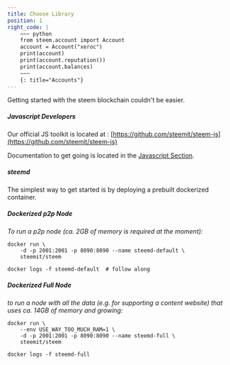 ```yaml
---
title: Choose Library
position: 1
right_code: |
    ~~~ python
    from steem.account import Account
    account = Account("xeroc")
    print(account)
    print(account.reputation())
    print(account.balances)
    ~~~
    {: title="Accounts"}
---
```


Getting started with the steem blockchain couldn't be easier.  

##### **Javascript Developers**

Our official JS toolkit is located at : [https://github.com/steemit/steem-js](https://github.com/steemit/steem-js)

Documentation to get going is located in the [Javascript Section](#javascriptgetting_started).

##### **steemd**

The simplest way to get started is by deploying a prebuilt dockerized container. 
 
##### Dockerized p2p Node
*To run a p2p node (ca. 2GB of memory is required at the moment):*
```
docker run \
    -d -p 2001:2001 -p 8090:8090 --name steemd-default \
    steemit/steem

docker logs -f steemd-default  # follow along
```

##### Dockerized Full Node
*to run a node with all the data (e.g. for supporting a content website) that uses ca. 14GB of memory and growing:*
```
docker run \
    --env USE_WAY_TOO_MUCH_RAM=1 \
    -d -p 2001:2001 -p 8090:8090 --name steemd-full \
    steemit/steem

docker logs -f steemd-full
```